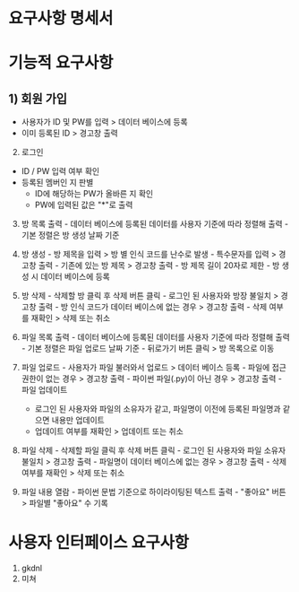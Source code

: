 # 요구사항 명세서

# 기능적 요구사항

  ## 1) 회원 가입
  - 사용자가 ID 및 PW를 입력 > 데이터 베이스에 등록
  - 이미 등록된 ID > 경고창 출력

  2. 로그인
  - ID / PW 입력 여부 확인
  - 등록된 멤버인 지 판별
    - ID에 해당하는 PW가 올바른 지 확인
    - PW에 입력된 값은 "\*"로 출력

  3. 방 목록 출력
    - 데이터 베이스에 등록된 데이터를 사용자 기준에 따라 정렬해 출력
    - 기본 정렬은 방 생성 날짜 기준

  4. 방 생성
    - 방 제목을 입력 > 방 별 인식 코드를 난수로 발생
    - 특수문자를 입력 > 경고창 출력
    - 기존에 있는 방 제목 > 경고창 출력
    - 방 제목 길이 20자로 제한
    - 방 생성 시 데이터 베이스에 등록

  5. 방 삭제
    - 삭제할 방 클릭 후 삭제 버튼 클릭
    - 로그인 된 사용자와 방장 불일치 > 경고창 출력
    - 방 인식 코드가 데이터 베이스에 없는 경우 > 경고창 출력
    - 삭제 여부를 재확인 > 삭제 또는 취소

  6. 파일 목록 출력
    - 데이터 베이스에 등록된 데이터를 사용자 기준에 따라 정렬해 출력
    - 기본 정렬은 파일 업로드 날짜 기준
    - 뒤로가기 버튼 클릭 > 방 목록으로 이동

  7. 파일 업로드
    - 사용자가 파일 불러와서 업로드 > 데이터 베이스 등록
    - 파일에 접근 권한이 없는 경우 > 경고창 출력
    - 파이썬 파일(.py)이 아닌 경우 > 경고창 출력
    - 파일 업데이트
      - 로그인 된 사용자와 파일의 소유자가 같고, 파일명이 이전에 등록된 파일명과 같으면 내용만 업데이트
      - 업데이트 여부를 재확인 > 업데이트 또는 취소

  8. 파일 삭제
    - 삭제할 파일 클릭 후 삭제 버튼 클릭
    - 로그인 된 사용자와 파일 소유자 불일치 > 경고창 출력
    - 파일명이 데이터 베이스에 없는 경우 > 경고창 출력
    - 삭제 여부를 재확인 > 삭제 또는 취소

  9. 파일 내용 열람
    - 파이썬 문법 기준으로 하이라이팅된 텍스트 출력
    - "좋아요" 버튼 > 파일별 "좋아요" 수 기록


# 사용자 인터페이스 요구사항
  1. gkdnl
  2. 미쳐
